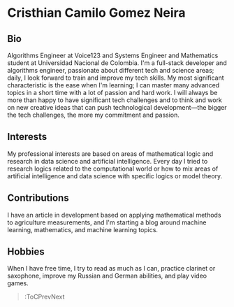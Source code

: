 # Cristhian Camilo Gomez Neira

## Bio
Algorithms Engineer at Voice123 and Systems Engineer and Mathematics student at Universidad Nacional de Colombia. I'm a full-stack developer and algorithms engineer, passionate about different tech and science areas; daily, I look forward to train and improve my tech skills. My most significant characteristic is the ease when I'm learning; I can master many advanced topics in a short time with a lot of passion and hard work. I will always be more than happy to have significant tech challenges and to think and work on new creative ideas that can push technological development—the bigger the tech challenges, the more my commitment and passion.

## Interests
My professional interests are based on areas of mathematical logic and research in data science and artificial intelligence. Every day I tried to research logics related to the computational world or how to mix areas of artificial intelligence and data science with specific logics or model theory. 

## Contributions

I have an article in development based on applying mathematical methods to agriculture measurements, and I'm starting a blog around machine learning, mathematics, and machine learning topics.

## Hobbies

When I have free time, I try to read as much as I can, practice clarinet or saxophone, improve my Russian and German abilities, and play video games.

> :ToCPrevNext